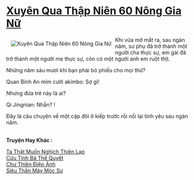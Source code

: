 <a href="https://truyenwiki.net/xuyen-qua-thap-nien-60-nong-gia-nu.35701/" title="Xuyên Qua Thập Niên 60 Nông Gia Nữ"><h1>Xuyên Qua Thập Niên 60 Nông Gia Nữ</h1></a><div style="display:table"><img align="right" style="float: left; padding: 10px;" src="https://truyenwiki.net/a/img/str/src/35701.jpg" alt="Xuyên Qua Thập Niên 60 Nông Gia Nữ">Khi vừa mở mắt ra, sau ngàn năm, sư phụ đã trở thành một người cha thực sự, em gái đã trở thành một người mẹ thực sự, còn có một người anh em ruột thịt.<p></p> Những năm sáu mươi khi bạn phải bỏ phiếu cho mọi thứ?<p></p> Quan Bình An mỉm cười akimbo: Sợ gì!<p></p> Nhưng đứa trẻ này là ai?<p></p> Qi Jingnian: Nhẫn? !<p></p> Đây là câu chuyện về một cặp đôi ở kiếp trước rồi nối lại tình yêu sau ngàn năm.</div><p><br><b>Truyện Hay Khác :</b></p><a href="https://truyenwiki.net/ta-that-muon-nghich-thien-lap.35217/" alt="Ta Thật Muốn Nghịch Thiên Lạp">Ta Thật Muốn Nghịch Thiên Lạp</a><br/><a href="https://github.com/nownovels/topcv/tree/master/truyenhay/35202" alt="Cửu Tinh Bá Thể Quyết">Cửu Tinh Bá Thể Quyết</a><br/><a href="https://github.com/nownovels/topcv/tree/master/truyenhay/35611" alt="Chư Thiên Điệp Ảnh">Chư Thiên Điệp Ảnh</a><br/><a href="https://sangtacviet.wordpress.com/2020/10/22/sieu-than-may-moc-su/" alt="Siêu Thần Máy Móc Sư">Siêu Thần Máy Móc Sư</a><br/>